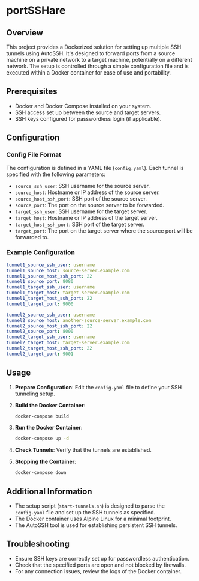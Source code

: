 # portSSHare

## Overview

This project provides a Dockerized solution for setting up multiple SSH tunnels using AutoSSH. It's designed to forward ports from a source machine on a private network to a target machine, potentially on a different network. The setup is controlled through a simple configuration file and is executed within a Docker container for ease of use and portability.

## Prerequisites

- Docker and Docker Compose installed on your system.
- SSH access set up between the source and target servers.
- SSH keys configured for passwordless login (if applicable).

## Configuration

### Config File Format

The configuration is defined in a YAML file (`config.yaml`). Each tunnel is specified with the following parameters:

- `source_ssh_user`: SSH username for the source server.
- `source_host`: Hostname or IP address of the source server.
- `source_host_ssh_port`: SSH port of the source server.
- `source_port`: The port on the source server to be forwarded.
- `target_ssh_user`: SSH username for the target server.
- `target_host`: Hostname or IP address of the target server.
- `target_host_ssh_port`: SSH port of the target server.
- `target_port`: The port on the target server where the source port will be forwarded to.

### Example Configuration

```yaml
tunnel1_source_ssh_user: username
tunnel1_source_host: source-server.example.com
tunnel1_source_host_ssh_port: 22
tunnel1_source_port: 8080
tunnel1_target_ssh_user: username
tunnel1_target_host: target-server.example.com
tunnel1_target_host_ssh_port: 22
tunnel1_target_port: 9000

tunnel2_source_ssh_user: username
tunnel2_source_host: another-source-server.example.com
tunnel2_source_host_ssh_port: 22
tunnel2_source_port: 8000
tunnel2_target_ssh_user: username
tunnel2_target_host: target-server.example.com
tunnel2_target_host_ssh_port: 22
tunnel2_target_port: 9001
```

## Usage

1. **Prepare Configuration**: Edit the `config.yaml` file to define your SSH tunneling setup.

2. **Build the Docker Container**:

    ```bash
    docker-compose build
    ```

3. **Run the Docker Container**:

    ```bash
    docker-compose up -d
    ```

4. **Check Tunnels**: Verify that the tunnels are established.

5. **Stopping the Container**:

    ```bash
    docker-compose down
    ```

## Additional Information

- The setup script (`start-tunnels.sh`) is designed to parse the `config.yaml` file and set up the SSH tunnels as specified.
- The Docker container uses Alpine Linux for a minimal footprint.
- The AutoSSH tool is used for establishing persistent SSH tunnels.

## Troubleshooting

- Ensure SSH keys are correctly set up for passwordless authentication.
- Check that the specified ports are open and not blocked by firewalls.
- For any connection issues, review the logs of the Docker container.
